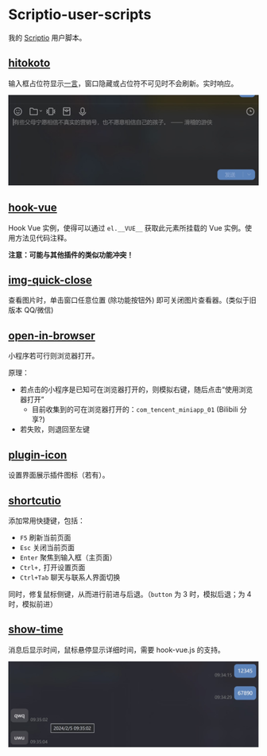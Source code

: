 # Scriptio-user-scripts

我的 [Scriptio](https://github.com/PRO-2684/Scriptio) 用户脚本。

## [hitokoto](./hitokoto.js)

输入框占位符显示[一言](https://hitokoto.cn)，窗口隐藏或占位符不可见时不会刷新。实时响应。

![hitokoto](./images/hitokoto.jpg)

## [hook-vue](./hook-vue.js)

Hook Vue 实例，使得可以通过 `el.__VUE__` 获取此元素所挂载的 Vue 实例。使用方法见代码注释。

**注意：可能与其他插件的类似功能冲突！**

## [img-quick-close](./img-quick-close.js)

查看图片时，单击窗口任意位置 (除功能按钮外) 即可关闭图片查看器。(类似于旧版本 QQ/微信)

## [open-in-browser](./open-in-browser.js)

小程序若可行则浏览器打开。

原理：

- 若点击的小程序是已知可在浏览器打开的，则模拟右键，随后点击“使用浏览器打开”
    - 目前收集到的可在浏览器打开的：`com_tencent_miniapp_01` (Bilibili 分享?)
- 若失败，则退回至左键

## [plugin-icon](./plugin-icon.js)

设置界面展示插件图标（若有）。

## [shortcutio](./shortcutio.js)

添加常用快捷键，包括：

- `F5` 刷新当前页面
- `Esc` 关闭当前页面
- `Enter` 聚焦到输入框（主页面）
- `Ctrl+,` 打开设置页面
- `Ctrl+Tab` 聊天与联系人界面切换

同时，修复鼠标侧键，从而进行前进与后退。（`button` 为 3 时，模拟后退；为 4 时，模拟前进）

## [show-time](./show-time.js)

消息后显示时间，鼠标悬停显示详细时间，需要 hook-vue.js 的支持。

![show-time](./images/show-time.jpg)
